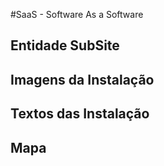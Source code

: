 #SaaS - Software As a Software

## Entidade SubSite

## Imagens da Instalação

## Textos das Instalação

## Mapa
